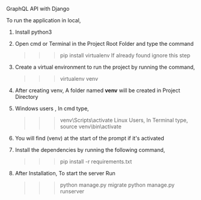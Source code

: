 GraphQL API with Django

To run the application in local,

1. Install python3

2. Open cmd or Terminal in the Project Root Folder and type the command
	>>> pip install virtualenv
   If already found ignore this step

3. Create a virtual environment to run the project by running the command,
	>>> virtualenv venv

4. After creating venv, A folder named **venv** will be created in Project Directory

5. Windows users , In cmd type,
	>>> venv\Scripts\activate
   Linux Users, In Terminal type,
	>>> source venv\bin\activate

6. You will find (venv) at the start of the prompt if it's activated

7. Install the dependencies by running the following command,
	>>> pip install -r requirements.txt

8. After Installation, To start the server Run
    >>> python manage.py migrate
	>>> python manage.py runserver